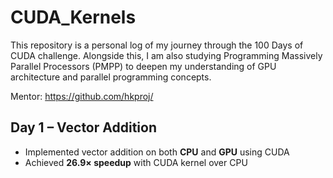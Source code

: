 # CUDA_Kernels

This repository is a personal log of my journey through the 100 Days of CUDA challenge. Alongside this, I am also studying Programming Massively Parallel Processors (PMPP) to deepen my understanding of GPU architecture and parallel programming concepts.

Mentor: https://github.com/hkproj/

## Day 1 – Vector Addition 

- Implemented vector addition on both **CPU** and **GPU** using CUDA  
- Achieved **26.9× speedup** with CUDA kernel over CPU
